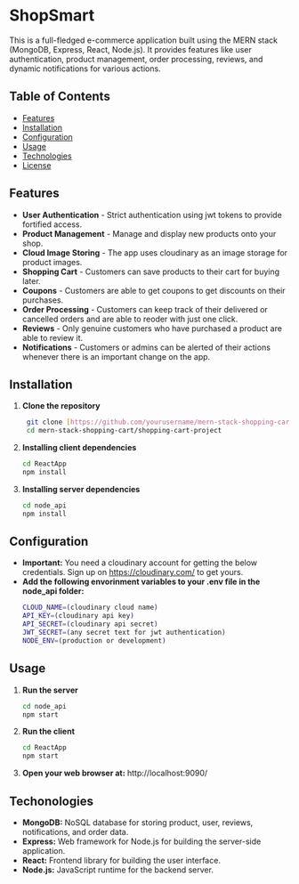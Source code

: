 # ShopSmart
This is a full-fledged e-commerce application built using the MERN stack (MongoDB, Express, React, Node.js). It provides features like user authentication, product management, order processing, reviews, and dynamic notifications for various actions.

## Table of Contents
- [Features](#Features)
- [Installation](#installation)
- [Configuration](#Configuration)
- [Usage](#usage)
- [Technologies](#Technolgies)
- [License](#license)

## Features
- **User Authentication** - Strict authentication using jwt tokens to provide fortified access.
- **Product Management** - Manage and display new products onto your shop.
- **Cloud Image Storing** - The app uses cloudinary as an image storage for product images.
- **Shopping Cart** - Customers can save products to their cart for buying later.
- **Coupons** - Customers are able to get coupons to get discounts on their purchases.
- **Order Processing** - Customers can keep track of their delivered or cancelled orders and are able to reoder with just one click.
- **Reviews** - Only genuine customers who have purchased a product are able to review it.
- **Notifications** - Customers or admins can be alerted of their actions whenever there is an important change on the app.

## Installation
1. **Clone the repository**
   ```bash
    git clone [https://github.com/yourusername/mern-stack-shopping-cart.git](https://github.com/CompCodeHub/mern-stack-shopping-cart.git)
    cd mern-stack-shopping-cart/shopping-cart-project

2. **Installing client dependencies**
   ```bash
   cd ReactApp
   npm install 
3. **Installing server dependencies**
   ```bash
   cd node_api
   npm install

## Configuration
- **Important:** You need a cloudinary account for getting the below credentials. Sign up on https://cloudinary.com/ to get yours.
- **Add the following envorinment variables to your .env file in the node_api folder:**
  ```bash
  CLOUD_NAME=(cloudinary cloud name)
  API_KEY=(cloudinary api key)
  API_SECRET=(cloudinary api secret)
  JWT_SECRET=(any secret text for jwt authentication)
  NODE_ENV=(production or development)

## Usage
1. **Run the server**
   ```bash
   cd node_api
   npm start
3. **Run the client**
   ```bash
   cd ReactApp
   npm start
3. **Open your web browser at:** http://localhost:9090/

## Techonologies
- **MongoDB:** NoSQL database for storing product, user, reviews, notifications, and order data.
- **Express:** Web framework for Node.js for building the server-side application.
- **React:** Frontend library for building the user interface.
- **Node.js:** JavaScript runtime for the backend server.
